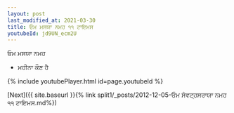 ```yaml
---
layout: post
last_modified_at: 2021-03-30
title: ਓਮ ਮਸਯਾ ਨਮਹ ੧੧ ਟਾਇਮਸ
youtubeId: jd9UN_ecm2U
---
```

 
 
 ਓਮ ਮਸਯਾ ਨਮਹ  
 
 -  ਮਹੀਨਾ ਕੌਣ ਹੈ 
 
  
 
  
 
 
 
 
 
 


{% include youtubePlayer.html id=page.youtubeId %}
 
[Next]({{ site.baseurl }}{% link  split1/_posts/2012-12-05-ਓਮ ਸੰਵਟ੍ਹਸਰਾਯਾ ਨਮਹ ੧੧ ਟਾਇਮਸ.md%})
 
